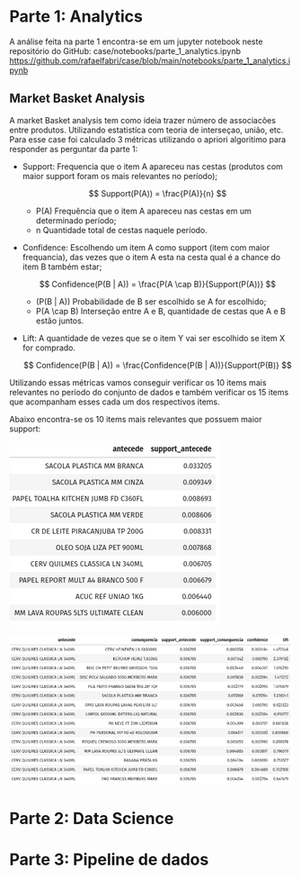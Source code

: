 # Parte 1: Analytics

A análise feita na parte 1 encontra-se em um jupyter notebook neste repositório do GitHub:
case/notebooks/parte_1_analytics.ipynb
https://github.com/rafaelfabri/case/blob/main/notebooks/parte_1_analytics.ipynb

## Market Basket Analysis

A market Basket analysis tem como ideia trazer número de associacões entre produtos. Utilizando estatistíca com teoria de interseçao, união, etc. Para esse case foi calculado 3 métricas utilizando o apriori algoritimo para responder as perguntar da parte 1:

* Support: Frequencia que o item A apareceu nas cestas (produtos com maior support foram os mais relevantes no período);


   $$ Support(P(A)) = \frac{P(A)}{n} $$ 
   
	* P(A) Frequência que o item A apareceu nas cestas em um determinado período;
	* n Quantidade total de cestas naquele período.


* Confidence: Escolhendo um item A como support (item com maior frequancia), das vezes que o item A esta na cesta qual é a chance do item B também estar;


   $$ Confidence(P(B | A)) = \frac{P(A \cap B)}{Support(P(A))} $$ 

	* (P(B | A)) Probabilidade de B ser escolhido se A for escolhido;
	* P(A \cap B) Interseção entre A e B, quantidade de cestas que A e B estão juntos.

* Lift: A quantidade de vezes que se o item Y vai ser escolhido se item X for comprado.


   $$ Confidence(P(B | A)) = \frac{Confidence(P(B | A))}{Support(P(B)} $$ 

Utilizando essas métricas vamos conseguir verificar os 10 items mais relevantes no período do conjunto de dados e também verificar os 15 items que acompanham esses cada um dos respectivos items.

Abaixo encontra-se os 10 items mais relevantes que possuem maior support:

![exemplo 1](https://github.com/rafaelfabri/case/blob/main/imagens/support_antecede.png)

![exemplo 2](https://github.com/rafaelfabri/case/blob/main/imagens/exemplo_support.png)



# Parte 2: Data Science

# Parte 3: Pipeline de dados
